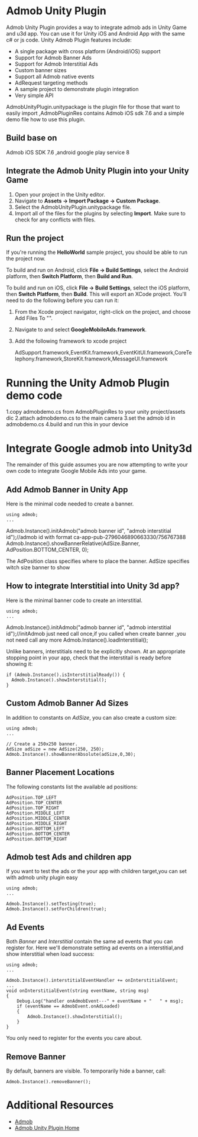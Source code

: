 Admob Unity Plugin
==============================

Admob Unity Plugin provides a way to integrate admob ads in Unity Game and u3d app.
You can use it for Unity iOS and Android App with the same c# or js code.
Unity Admob Plugin features include:

* A single package with cross platform (Android/iOS) support
* Support for Admob Banner Ads
* Support for Admob Interstitial Ads
* Custom banner sizes
* Support all Admob native events
* AdRequest targeting methods
* A sample project to demonstrate plugin integration
* Very simple API 

AdmobUnityPlugin.unitypackage is the plugin  file for those that want to easily import
,AdmobPluginRes contains Admob iOS  sdk 7.6 and a simple demo file how to use this plugin.

Build base on 
------------
Admob iOS SDK 7.6 ,android google play service 8


Integrate the Admob Unity Plugin into your Unity Game
-----------------------------------

1. Open your project in the Unity editor.
2. Navigate to **Assets -> Import Package -> Custom Package**.
3. Select the AdmobUnityPlugin.unitypackage file.
4. Import all of the files for the plugins by selecting **Import**. Make sure
   to check for any conflicts with files.



Run the project
---------------

If you're running the **HelloWorld** sample project, you should be able to run
the project now.

To build and run on Android, click **File -> Build Settings**, select the
Android platform, then **Switch Platform**, then **Build and Run**.

To build and run on iOS, click **File -> Build Settings**, select the iOS
platform, then **Switch Platform**, then **Build**. This will export an
XCode project. You'll need to do the following before you can run it:

1. From the Xcode project navigator, right-click on the project, and choose
   Add Files To "<Project Name>".
2. Navigate to and select **GoogleMobileAds.framework**.
3. Add the following framework to xcode project

	AdSupport.framework,EventKit.framework,EventKitUI.framework,CoreTelephony.framework,StoreKit.framework,MessageUI.framework


Running the Unity Admob Plugin demo code 
===========================
1.copy admobdemo.cs from AdmobPluginRes to your unity project/assets dic
2.attach admobdemo.cs to the main camera
3.set the admob id  in admobdemo.cs
4.build and run this in your device

Integrate Google admob into Unity3d 
===========================

The remainder of this guide assumes you are now attempting to write your own
code to integrate Google Mobile Ads into your game.

Add Admob Banner in Unity App
-----------------
Here is the minimal code needed to create a banner.

    using admob;
    ...
   Admob.Instance().initAdmob("admob banner id", "admob interstitial id");//admob id with format ca-app-pub-2796046890663330/756767388
   Admob.Instance().showBannerRelative(AdSize.Banner, AdPosition.BOTTOM_CENTER, 0);

The AdPosition class specifies where to place the banner. AdSize specifies witch size banner to show


How to integrate Interstitial into Unity 3d app?
-----------------------
Here is the minimal banner code to create an interstitial.

    using admob;
    ...
   Admob.Instance().initAdmob("admob banner id", "admob interstitial id");//initAdmob just need call once,if you called when create banner ,you not need call any more
   Admob.Instance().loadInterstitial(); 

Unlike banners, interstitials need to be explicitly shown. At an appropriate
stopping point in your app, check that the interstitail is ready before
showing it:

    if (Admob.Instance().isInterstitialReady()) {
      Admob.Instance().showInterstitial();
    }

Custom Admob Banner Ad Sizes
---------------
In addition to constants on _AdSize_, you can also create a custom size:

    using admob;
    ...

    // Create a 250x250 banner.
    AdSize adSize = new AdSize(250, 250);
    Admob.Instance().showBannerAbsolute(adSize,0,30);

Banner Placement Locations
--------------------------
The following constants list the available ad positions:

    AdPosition.TOP_LEFT
    AdPosition.TOP_CENTER
    AdPosition.TOP_RIGHT
    AdPosition.MIDDLE_LEFT
    AdPosition.MIDDLE_CENTER
    AdPosition.MIDDLE_RIGHT
    AdPosition.BOTTOM_LEFT
    AdPosition.BOTTOM_CENTER
    AdPosition.BOTTOM_RIGHT

Admob test Ads and children app
--------------------
If you want to test the ads or the your app with children target,you can set with admob unity plugin easy


    using admob;
    ...

    Admob.Instance().setTesting(true);
    Admob.Instance().setForChildren(true);


Ad Events
---------
Both _Banner_ and _Interstitial_ contain the same ad events that you can
register for. 
Here we'll demonstrate setting ad events on a interstitial,and show interstitial when load success:

    using admob;
    ...

    Admob.Instance().interstitialEventHandler += onInterstitialEvent;
    ...
    void onInterstitialEvent(string eventName, string msg)
    {
        Debug.Log("handler onAdmobEvent---" + eventName + "   " + msg);
        if (eventName == AdmobEvent.onAdLoaded)
        {
            Admob.Instance().showInterstitial();
        }
    }

You only need to register for the events you care about.

Remove Banner 
----------------
By default, banners are visible. To temporarily hide a banner, call:

    Admob.Instance().removeBanner();

Additional Resources
====================
* [Admob](https://apps.admob.com/)
* [Admob Unity Plugin Home](https://groups.google.com/group/google-admob-ads-sdk)


